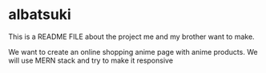 # albatsuki
This is a README FILE about the project me and my brother want to make.

We want to create an online shopping anime page with anime products.
We will use MERN stack and try to make it responsive
